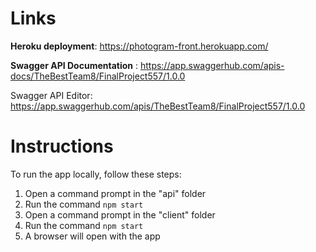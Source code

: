 # Links

**Heroku deployment**: https://photogram-front.herokuapp.com/

**Swagger API Documentation** : https://app.swaggerhub.com/apis-docs/TheBestTeam8/FinalProject557/1.0.0

Swagger API Editor: https://app.swaggerhub.com/apis/TheBestTeam8/FinalProject557/1.0.0

# Instructions

To run the app locally, follow these steps:

1. Open a command prompt in the "api" folder
2. Run the command ```npm start```
3. Open a command prompt in the "client" folder
4. Run the command ```npm start```
5. A browser will open with the app
